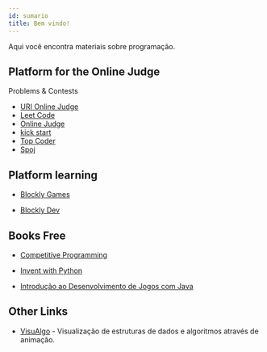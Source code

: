 ```yaml
---
id: sumario
title: Bem vindo!
---
```


Aqui você encontra materiais sobre programação.

## Platform for the Online Judge

Problems & Contests

- [URI Online Judge](https://www.urionlinejudge.com.br/)
- [Leet Code](https://leetcode.com/)
- [Online Judge](https://onlinejudge.org/)
- [kick start](https://codingcompetitions.withgoogle.com/kickstart)
- [Top Coder](https://www.topcoder.com/)
- [Spoj](https://br.spoj.com/)

## Platform learning

- [Blockly Games](https://blockly.games/?lang=pt-br)

- [Blockly Dev](https://developers.google.com/blockly/)

## Books Free

- [Competitive Programming](https://cpbook.net/)

- [Invent with Python](https://inventwithpython.com/)

- [Introdução ao Desenvolvimento de Jogos com Java](http://clubedosgeeks.com.br/download_livro/index.html)

## Other Links

- [VisuAlgo](https://visualgo.net/en) - Visualização de estruturas de dados e algoritmos através de animação.